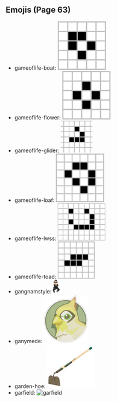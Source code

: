 
## Emojis (Page 63)

* gameoflife-boat: ![gameoflife-boat](output/gameoflife-boat.png)
* gameoflife-flower: ![gameoflife-flower](output/gameoflife-flower.png)
* gameoflife-glider: ![gameoflife-glider](output/gameoflife-glider.gif)
* gameoflife-loaf: ![gameoflife-loaf](output/gameoflife-loaf.png)
* gameoflife-lwss: ![gameoflife-lwss](output/gameoflife-lwss.gif)
* gameoflife-toad: ![gameoflife-toad](output/gameoflife-toad.gif)
* gangnamstyle: ![gangnamstyle](output/gangnamstyle.gif)
* ganymede: ![ganymede](output/ganymede.png)
* garden-hoe: ![garden-hoe](output/garden-hoe.jpg)
* garfield: ![garfield](output/garfield)
